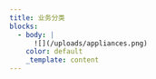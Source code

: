 ```yaml
---
title: 业务分类
blocks:
  - body: |
      ![](/uploads/appliances.png)
    color: default
    _template: content
---
```















